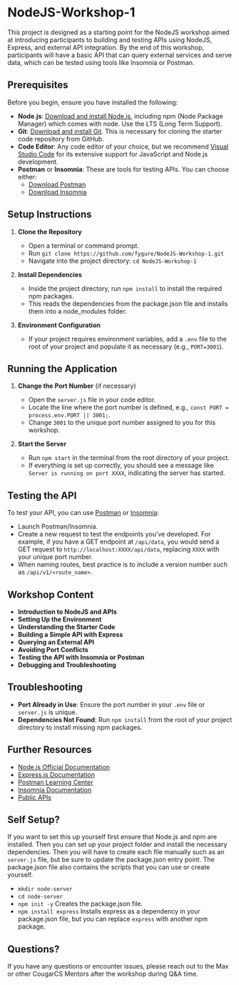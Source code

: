 # NodeJS-Workshop-1
This project is designed as a starting point for the NodeJS workshop aimed at introducing participants to building and testing APIs using NodeJS, Express, and external API integration. By the end of this workshop, participants will have a basic API that can query external services and serve data, which can be tested using tools like Insomnia or Postman.

## Prerequisites
Before you begin, ensure you have installed the following:
- **Node.js**: [Download and install Node.js](https://nodejs.org/en/download/), including npm (Node Package Manager) which comes with node. Use the LTS (Long Term Support).
- **Git**: [Download and install Git](https://git-scm.com/downloads). This is necessary for cloning the starter code repository from GitHub.
- **Code Editor**: Any code editor of your choice, but we recommend [Visual Studio Code](https://code.visualstudio.com/download) for its extensive support for JavaScript and Node.js development.
- **Postman** or **Insomnia**: These are tools for testing APIs. You can choose either:
  - [Download Postman](https://www.postman.com/downloads/)
  - [Download Insomnia](https://insomnia.rest/download)

## Setup Instructions
1. **Clone the Repository**
   - Open a terminal or command prompt.
   - Run `git clone https://github.com/fygure/NodeJS-Workshop-1.git`
   - Navigate into the project directory: `cd NodeJS-Workshop-1`
  
2. **Install Dependencies**
   - Inside the project directory, run `npm install` to install the required npm packages.
   - This reads the dependencies from the package.json file and installs them into a node_modules folder.
  
3. **Environment Configuration**
   - If your project requires environment variables, add a `.env` file to the root of your project and populate it as necessary (e.g., `PORT=3001`).

## Running the Application
1. **Change the Port Number** (if necessary)
   - Open the `server.js` file in your code editor.
   - Locate the line where the port number is defined, e.g., `const PORT = process.env.PORT || 3001;`.
   - Change `3001` to the unique port number assigned to you for this workshop.

2. **Start the Server**
   - Run `npm start` in the terminal from the root directory of your project.
   - If everything is set up correctly, you should see a message like `Server is running on port XXXX`, indicating the server has started.

## Testing the API
To test your API, you can use [Postman](https://www.postman.com/) or [Insomnia](https://insomnia.rest/):
- Launch Postman/Insomnia.
- Create a new request to test the endpoints you've developed. For example, if you have a GET endpoint at `/api/data`, you would send a GET request to `http://localhost:XXXX/api/data`, replacing `XXXX` with your unique port number.
- When naming routes, best practice is to include a version number such as `/api/v1/<route_name>`.

## Workshop Content
- **Introduction to NodeJS and APIs**
- **Setting Up the Environment**
- **Understanding the Starter Code**
- **Building a Simple API with Express**
- **Querying an External API**
- **Avoiding Port Conflicts**
- **Testing the API with Insomnia or Postman**
- **Debugging and Troubleshooting**

## Troubleshooting
- **Port Already in Use**: Ensure the port number in your `.env` file or `server.js` is unique.
- **Dependencies Not Found**: Run `npm install` from the root of your project directory to install missing npm packages.

## Further Resources
- [Node.js Official Documentation](https://nodejs.org/en/docs/)
- [Express.js Documentation](https://expressjs.com/)
- [Postman Learning Center](https://learning.postman.com/)
- [Insomnia Documentation](https://docs.insomnia.rest/)
- [Public APIs](https://github.com/public-apis/public-apis)

## Self Setup?
If you want to set this up yourself first ensure that Node.js and npm are installed. Then you can set up your project folder and install the necessary dependencies.
Then you will have to create each file manually such as an `server.js` file, but be sure to update the package.json entry point. The package.json file also contains the scripts that you can use or create yourself.
- `mkdir node-server`
- `cd node-server`
- `npm init -y` Creates the package.json file.
- `npm install express` Installs express as a dependency in your package.json file, but you can replace `express` with another npm package.


## Questions?
If you have any questions or encounter issues, please reach out to the Max or other CougarCS Mentors after the workshop during Q&A time.

